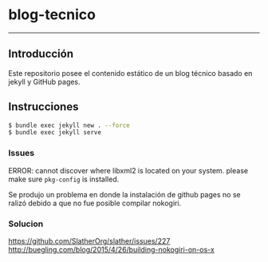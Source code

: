 # blog-tecnico
---

## Introducción

Este repositorio posee el contenido estático de un blog técnico basado en jekyll y 
GitHub pages.

## Instrucciones

```bash
$ bundle exec jekyll new . --force
$ bundle exec jekyll serve
```




### Issues

ERROR: cannot discover where libxml2 is located on your system. please make sure `pkg-config` is installed. 

Se produjo un problema en donde la instalación de github pages no se ralizó debido
a que no fue posible compilar nokogiri. 


### Solucion
https://github.com/SlatherOrg/slather/issues/227
http://buegling.com/blog/2015/4/26/building-nokogiri-on-os-x
